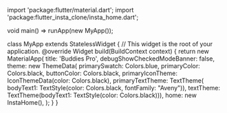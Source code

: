 import 'package:flutter/material.dart';
import 'package:flutter_insta_clone/insta_home.dart';

void main() => runApp(new MyApp());

class MyApp extends StatelessWidget {
  // This widget is the root of your application.
  @override
  Widget build(BuildContext context) {
    return new MaterialApp(
      title: 'Buddies Pro',
      debugShowCheckedModeBanner: false,
      theme: new ThemeData(
          primarySwatch: Colors.blue,
          primaryColor: Colors.black,
          buttonColor: Colors.black,
          primaryIconTheme: IconThemeData(color: Colors.black),
          primaryTextTheme: TextTheme(
              bodyText1: TextStyle(color: Colors.black, fontFamily: "Aveny")),
          textTheme: TextTheme(bodyText1: TextStyle(color: Colors.black))),
      home: new InstaHome(),
    );
  }
}
